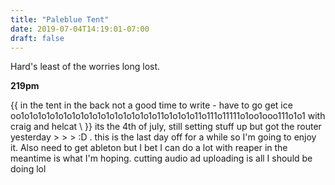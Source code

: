```yaml
---
title: "Paleblue Tent"
date: 2019-07-04T14:19:01-07:00
draft: false
---
```


Hard's least of the worries long lost.

<!--more-->

**219pm**

{{ in the tent in the back not a good time to write - have to go get ice oo1o1o1o1o1o1o1o1o1o1o1o1o1o1o1o1o11o1o1o1o11o111o11111o1oo1ooo111o1o1 with craig and helcat \\ }} its the 4th of july, still setting stuff up but got the router yesterday > > > :D . this is the last day off for a while so I'm going to enjoy it. Also need to get ableton but I bet I can do a lot with reaper in the meantime is what I'm hoping. cutting audio ad uploading is all I should be doing lol
